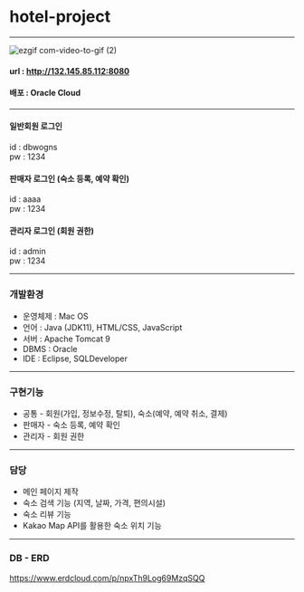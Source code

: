 # hotel-project
***
![ezgif com-video-to-gif (2)](https://user-images.githubusercontent.com/109495226/236613639-98c4aba1-6d93-459d-a1c3-51218a7db24c.gif)

#### url : http://132.145.85.112:8080
#### 배포 : Oracle Cloud
***
#### 일반회원 로그인 <br />
id : dbwogns <br />
pw : 1234 <br />

#### 판매자 로그인 (숙소 등록, 예약 확인)<br />
id : aaaa <br />
pw : 1234 <br />

#### 관리자 로그인 (회원 권한) <br />
id : admin <br />
pw : 1234 <br />

***
### 개발환경
- 운영체제 : Mac OS
- 언어 : Java (JDK11),  HTML/CSS, JavaScript
- 서버 : Apache Tomcat 9
- DBMS : Oracle
- IDE : Eclipse, SQLDeveloper

***
### 구현기능
- 공통 - 회원(가입, 정보수정, 탈퇴), 숙소(예약, 예약 취소, 결제)
- 판매자 - 숙소 등록, 예약 확인
- 관리자 - 회원 권한

***
### 담당
- 메인 페이지 제작
- 숙소 검색 기능 (지역, 날짜, 가격, 편의시설)
- 숙소 리뷰 기능
- Kakao Map API를 활용한 숙소 위치 기능

***
### DB - ERD
https://www.erdcloud.com/p/npxTh9Log69MzqSQQ
